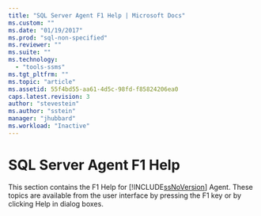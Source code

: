```yaml
---
title: "SQL Server Agent F1 Help | Microsoft Docs"
ms.custom: ""
ms.date: "01/19/2017"
ms.prod: "sql-non-specified"
ms.reviewer: ""
ms.suite: ""
ms.technology: 
  - "tools-ssms"
ms.tgt_pltfrm: ""
ms.topic: "article"
ms.assetid: 55f4bd55-aa61-4d5c-98fd-f85824206ea0
caps.latest.revision: 3
author: "stevestein"
ms.author: "sstein"
manager: "jhubbard"
ms.workload: "Inactive"
---
```

# SQL Server Agent F1 Help
This section contains the F1 Help for [!INCLUDE[ssNoVersion](../../includes/ssnoversion_md.md)] Agent. These topics are available from the user interface by pressing the F1 key or by clicking Help in dialog boxes.  
  
